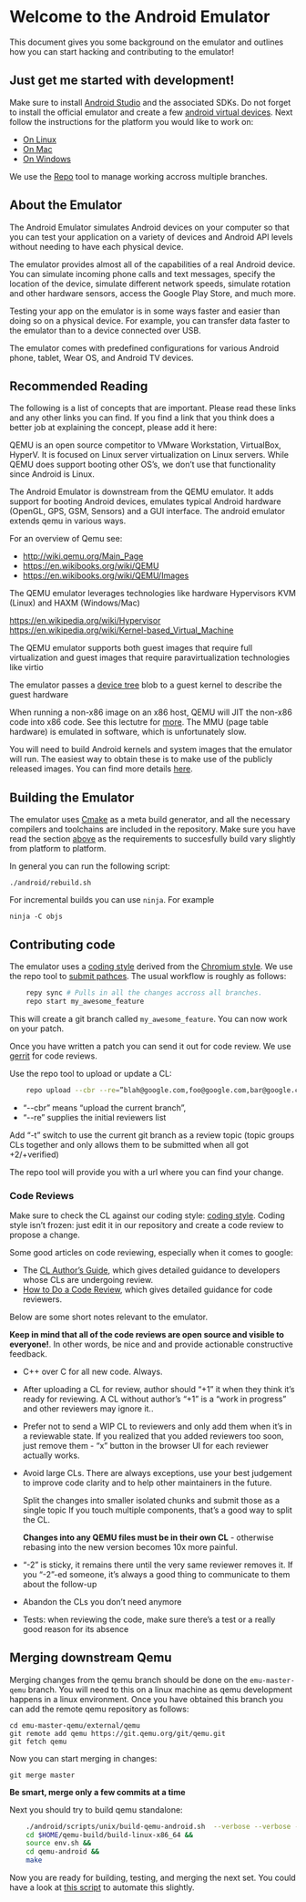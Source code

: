 Welcome to the Android Emulator
===============================

This document gives you some background on the emulator and outlines how you can start hacking and contributing to the emulator!

## Just get me started with development!

Make sure to install [Android Studio](https://developer.android.com/studio) and the associated SDKs. Do not forget to install the official emulator and create a few [android virtual devices](http://www.androiddocs.com/tools/devices/index.html). Next follow the instructions for the platform you would like to work on:

  - [On Linux](android/docs/LINUX-DEV.md)
  - [On Mac](android/docs/DARWIN-DEV.md)
  - [On Windows](android/docs/WINDOWS-DEV.md)

We use the [Repo](https://source.android.com/setup/develop/repo) tool to manage working accross multiple branches.

## About the Emulator
The Android Emulator simulates Android devices on your computer so that you can test your application on a variety of devices and Android API levels without needing to have each physical device.

The emulator provides almost all of the capabilities of a real Android device. You can simulate incoming phone calls and text messages, specify the location of the device, simulate different network speeds, simulate rotation and other hardware sensors, access the Google Play Store, and much more.

Testing your app on the emulator is in some ways faster and easier than doing so on a physical device. For example, you can transfer data faster to the emulator than to a device connected over USB.

The emulator comes with predefined configurations for various Android phone, tablet, Wear OS, and Android TV devices.

## Recommended Reading

The following is a list of concepts that are important. Please read these links and any other links you can find.  If you find a link that you think does a better job at explaining the concept, please add it here:

QEMU is an open source competitor to VMware Workstation, VirtualBox, HyperV.  It is focused on Linux server virtualization on Linux servers.  While QEMU does support booting other OS’s, we don’t use that functionality since Android is Linux.

The Android Emulator is downstream from the QEMU emulator.  It adds support for booting Android devices, emulates typical Android hardware (OpenGL, GPS, GSM, Sensors) and a GUI interface. The android emulator extends qemu in various ways.

For an overview of Qemu see:

- http://wiki.qemu.org/Main_Page
- https://en.wikibooks.org/wiki/QEMU
- https://en.wikibooks.org/wiki/QEMU/Images

The QEMU emulator leverages technologies like hardware Hypervisors KVM (Linux) and HAXM (Windows/Mac)

https://en.wikipedia.org/wiki/Hypervisor
https://en.wikipedia.org/wiki/Kernel-based_Virtual_Machine

The QEMU emulator supports both guest images that require full virtualization and guest images that require paravirtualization technologies like virtio

The emulator passes a [device tree](https://en.wikipedia.org/wiki/Device_tree) blob to a guest kernel to describe the guest hardware

When running a non-x86 image on an x86 host, QEMU will JIT the non-x86 code into x86 code. See this lectutre for [more](http://www.cs.cmu.edu/~412/lectures/L05_QEMU_BT.pdf). The MMU (page table hardware) is emulated in software, which is unfortunately slow.

You will need to build Android kernels and system images that the emulator will run. The easiest way to obtain these is to make use of the publicly released images. You can find more details [here](https://developer.android.com/studio/run/managing-avds).

## Building the Emulator

The emulator uses [Cmake](https://cmake.org/) as a meta build generator, and all the necessary compilers and toolchains are included in the repository. Make sure you have read the section [above](#Just-get-me-started-with-development) as the requirements to succesfully build vary slightly from platform to platform.

In general you can run the following script:

    ./android/rebuild.sh

For incremental builds you can use `ninja`. For example

    ninja -C objs

## Contributing code

The emulator uses a [coding style](android/docs/ANDROID-CODING-STYLE.md) derived from the [Chromium style](https://chromium.googlesource.com/chromium/src/+/master/styleguide/c++/c++.md). We use the repo tool to [submit pathces](https://gerrit.googlesource.com/git-repo/+/refs/heads/master/SUBMITTING_PATCHES.md). The usual workflow is roughly as follows:

```sh
    repy sync # Pulls in all the changes accross all branches.
    repo start my_awesome_feature
```

This will create a git branch called `my_awesome_feature`. You can now work on your patch.

Once you have written a patch you can send it out for code review. We use [gerrit](https://www.gerritcodereview.com/) for code reviews.

Use the repo tool to upload or update a CL:

```sh
    repo upload --cbr --re=”blah@google.com,foo@google.com,bar@google.com”
```

  - “--cbr” means “upload the current branch”,
  - “--re” supplies the initial reviewers list

Add “-t” switch to use the current git branch as a review topic (topic groups CLs together and only allows them to be submitted when all got +2/+verified)

The repo tool will provide you with a url where you can find your change.


### Code Reviews

Make sure to check the CL against our coding style: [coding style](android/docs/ANDROID-CODING-STYLE.md). Coding style isn’t frozen: just edit it in our repository and create a code review to propose a change.

Some good articles on code reviewing, especially when it comes to google:

- The [CL Author’s Guide](https://google.github.io/eng-practices/review/reviewer/), which gives detailed guidance to developers whose CLs are undergoing review.
- [How to Do a Code Review](https://google.github.io/eng-practices/review/developer/), which gives detailed guidance for code reviewers.

Below are some short notes relevant to the emulator.

**Keep in mind that all of the code reviews are open source and visible to everyone!**. In other words, be nice and and provide actionable constructive feedback.

- C++ over C for all new code. Always.

- After uploading a CL for review, author should “+1” it when they think it’s ready for reviewing. A CL without author’s “+1” is a “work in progress” and other reviewers may ignore it..

- Prefer not to send a WIP CL to reviewers and only add them when it’s in a reviewable state. If you realized that you added reviewers too soon, just remove them - “x” button in the browser UI for each reviewer actually works.

- Avoid large CLs. There are always exceptions, use your best judgement to improve code clarity and to help other maintainers in the future.

   Split the changes into smaller isolated chunks and submit those as a single topic
   If you touch multiple components, that’s a good way to split the CL.

    **Changes into any QEMU files must be in their own CL** - otherwise rebasing into the new version becomes 10x more painful.

-  “-2” is sticky, it remains there until the very same reviewer removes it. If you “-2”-ed someone, it’s always a good thing to communicate to them about the follow-up

- Abandon the CLs you don’t need anymore
- Tests: when reviewing the code, make sure there’s a test or a really good reason for its absence

## Merging downstream Qemu

Merging changes from the qemu branch should be done on the `emu-master-qemu` branch.
You will need to this on a linux machine as qemu development happens in a linux environment.
Once you have obtained this branch you can add the remote qemu repository as follows:

    cd emu-master-qemu/external/qemu
    git remote add qemu https://git.qemu.org/git/qemu.git
    git fetch qemu

Now you can start merging in changes:

    git merge master

**Be smart, merge only a few commits at a time**

Next you should try to build qemu standalone:

```sh
    ./android/scripts/unix/build-qemu-android.sh  --verbose --verbose --build-dir=$HOME/qemu-build  &&
    cd $HOME/qemu-build/build-linux-x86_64 &&
    source env.sh &&
    cd qemu-android &&
    make
```

Now you are ready for building, testing, and merging the next set. You could have a look at [this script](https://android-review.googlesource.com/c/platform/external/qemu/+/692577/2/android/scripts/git-merge-helper.sh) to automate this slightly.

